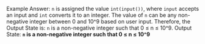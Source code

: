 Example Answer:
`n` is assigned the value `int(input())`, where `input` accepts an input and `int` converts it to an integer. The value of `n` can be any non-negative integer between 0 and 10^9 based on user input. Therefore, the Output State is: `n` is a non-negative integer such that 0 ≤ n ≤ 10^9.
Output State: **`n` is a non-negative integer such that 0 ≤ n ≤ 10^9**
